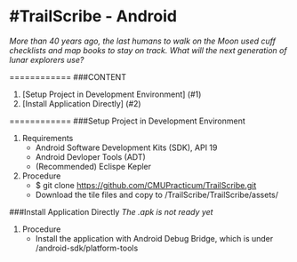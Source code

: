#TrailScribe - Android
============

*More than 40 years ago, the last humans to walk on the Moon used cuff  checklists and map books to stay on track. What will the next generation of lunar explorers use?*

============
###CONTENT
1. [Setup Project in Development Environment] (#1)
2. [Install Application Directly] (#2)
 
============
###<a name="1"></a>Setup Project in Development Environment
1. Requirements
    - Android Software Development Kits (SDK), API 19
    - Android Devloper Tools (ADT)
    - (Recommended) Eclispe Kepler
2. Procedure
    - $ git clone https://github.com/CMUPracticum/TrailScribe.git
    - Download the tile files and copy to /TrailScribe/TrailScribe/assets/

###<a name="2"></a>Install Application Directly
*The .apk is not ready yet*

1. Procedure
    - Install the application with Android Debug Bridge, which is under /android-sdk/platform-tools
